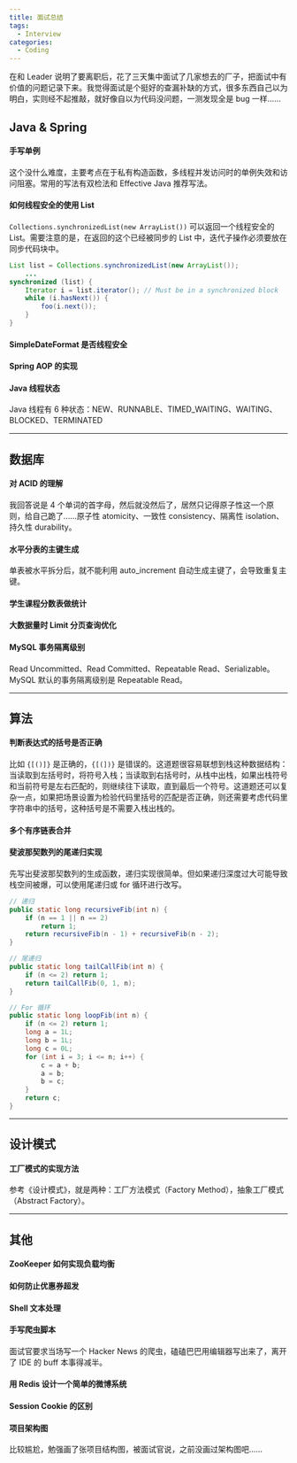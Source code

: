 ```yaml
---
title: 面试总结
tags:
  - Interview
categories:
  - Coding
---
```


在和 Leader 说明了要离职后，花了三天集中面试了几家想去的厂子，把面试中有价值的问题记录下来。我觉得面试是个挺好的查漏补缺的方式，很多东西自己以为明白，实则经不起推敲，就好像自以为代码没问题，一测发现全是 bug 一样……

<!-- more -->

## Java & Spring

#### 手写单例

这个没什么难度，主要考点在于私有构造函数，多线程并发访问时的单例失效和访问阻塞。常用的写法有双检法和 Effective Java 推荐写法。

#### 如何线程安全的使用 List

`Collections.synchronizedList(new ArrayList())` 可以返回一个线程安全的 List。需要注意的是，在返回的这个已经被同步的 List 中，迭代子操作必须要放在同步代码块中。

```java
List list = Collections.synchronizedList(new ArrayList());
    ...
synchronized (list) {
    Iterator i = list.iterator(); // Must be in a synchronized block
    while (i.hasNext()) {
        foo(i.next());
    }
}
```

#### SimpleDateFormat 是否线程安全



#### Spring AOP 的实现

#### Java 线程状态

Java 线程有 6 种状态：NEW、RUNNABLE、TIMED_WAITING、WAITING、BLOCKED、TERMINATED

-----------------

## 数据库

#### 对 ACID 的理解

我回答说是 4 个单词的首字母，然后就没然后了，居然只记得原子性这一个原则，给自己跪了……原子性 atomicity、一致性 consistency、隔离性 isolation、持久性 durability。

#### 水平分表的主键生成

单表被水平拆分后，就不能利用 auto_increment 自动生成主键了，会导致重复主键。

#### 学生课程分数表做统计

#### 大数据量时 Limit 分页查询优化

#### MySQL 事务隔离级别

Read Uncommitted、Read Committed、Repeatable Read、Serializable。MySQL 默认的事务隔离级别是 Repeatable Read。

-----------------


## 算法

#### 判断表达式的括号是否正确

比如 `{[()]}` 是正确的，`{[(])}` 是错误的。这道题很容易联想到栈这种数据结构：当读取到左括号时，将符号入栈；当读取到右括号时，从栈中出栈，如果出栈符号和当前符号是左右匹配的，则继续往下读取，直到最后一个符号。这道题还可以复杂一点，如果把场景设置为检验代码里括号的匹配是否正确，则还需要考虑代码里字符串中的括号，这种括号是不需要入栈出栈的。

#### 多个有序链表合并

#### 斐波那契数列的尾递归实现

先写出斐波那契数列的生成函数，递归实现很简单。但如果递归深度过大可能导致栈空间被爆，可以使用尾递归或 for 循环进行改写。

```java
// 递归
public static long recursiveFib(int n) {
    if (n == 1 || n == 2)
        return 1;
    return recursiveFib(n - 1) + recursiveFib(n - 2);
}

// 尾递归
public static long tailCallFib(int n) {
    if (n <= 2) return 1;
    return tailCallFib(0, 1, n);
}

// For 循环
public static long loopFib(int n) {
    if (n <= 2) return 1;
    long a = 1L;
    long b = 1L;
    long c = 0L;
    for (int i = 3; i <= n; i++) {
        c = a + b;
        a = b;
        b = c;
    }
    return c;
}

```

-----------------

## 设计模式

#### 工厂模式的实现方法

参考《设计模式》，就是两种：工厂方法模式（Factory Method），抽象工厂模式（Abstract Factory）。

-----------------

## 其他

#### ZooKeeper 如何实现负载均衡

#### 如何防止优惠券超发

#### Shell 文本处理

#### 手写爬虫脚本

面试官要求当场写一个 Hacker News 的爬虫，磕磕巴巴用编辑器写出来了，离开了 IDE 的 buff 本事得减半。

#### 用 Redis 设计一个简单的微博系统

#### Session Cookie 的区别

#### 项目架构图

比较尴尬，勉强画了张项目结构图，被面试官说，之前没画过架构图吧……
